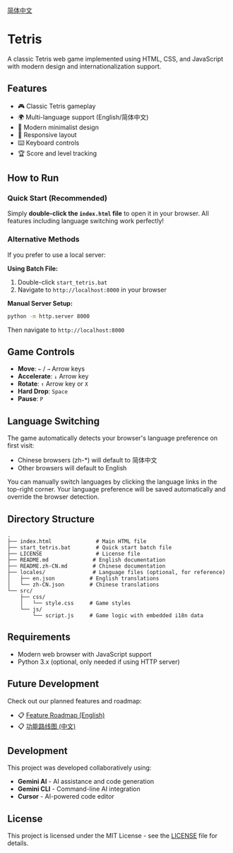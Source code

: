 [简体中文](README.zh-CN.md)

# Tetris

A classic Tetris web game implemented using HTML, CSS, and JavaScript with modern design and internationalization support.

## Features

- 🎮 Classic Tetris gameplay
- 🌍 Multi-language support (English/简体中文)
- 🎨 Modern minimalist design
- 📱 Responsive layout
- ⌨️ Keyboard controls
- 🏆 Score and level tracking

## How to Run

### Quick Start (Recommended)
Simply **double-click the `index.html` file** to open it in your browser. All features including language switching work perfectly!

### Alternative Methods
If you prefer to use a local server:

**Using Batch File:**
1. Double-click `start_tetris.bat`
2. Navigate to `http://localhost:8000` in your browser

**Manual Server Setup:**
```bash
python -m http.server 8000
```
Then navigate to `http://localhost:8000`

## Game Controls

- **Move**: `←` / `→` Arrow keys
- **Accelerate**: `↓` Arrow key
- **Rotate**: `↑` Arrow key or `X`
- **Hard Drop**: `Space`
- **Pause**: `P`

## Language Switching

The game automatically detects your browser's language preference on first visit:
- Chinese browsers (zh-*) will default to 简体中文
- Other browsers will default to English

You can manually switch languages by clicking the language links in the top-right corner. Your language preference will be saved automatically and override the browser detection.

## Directory Structure

```
.
├── index.html              # Main HTML file
├── start_tetris.bat        # Quick start batch file
├── LICENSE                 # License file
├── README.md              # English documentation
├── README.zh-CN.md        # Chinese documentation
├── locales/               # Language files (optional, for reference)
│   ├── en.json           # English translations
│   └── zh-CN.json        # Chinese translations
└── src/
    ├── css/
    │   └── style.css     # Game styles
    └── js/
        └── script.js     # Game logic with embedded i18n data
```

## Requirements

- Modern web browser with JavaScript support
- Python 3.x (optional, only needed if using HTTP server)

## Future Development

Check out our planned features and roadmap:
- 📋 [Feature Roadmap (English)](ROADMAP.md)
- 📋 [功能路线图 (中文)](ROADMAP.zh-CN.md)

## Development

This project was developed collaboratively using:
- **Gemini AI** - AI assistance and code generation
- **Gemini CLI** - Command-line AI integration
- **Cursor** - AI-powered code editor

## License

This project is licensed under the MIT License - see the [LICENSE](LICENSE) file for details.
